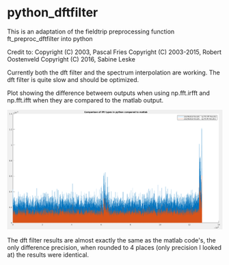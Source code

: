 # python_dftfilter
This is an adaptation of the fieldtrip preprocessing function ft_preproc_dftfilter into python

Credit to:
Copyright (C) 2003, Pascal Fries
Copyright (C) 2003-2015, Robert Oostenveld
Copyright (C) 2016, Sabine Leske

Currently both the dft filter and the spectrum interpolation are working.
The dft filter is quite slow and should be optimized.

Plot showing the difference betweem outputs when using np.fft.irfft and np.fft.ifft when they are compared
to the matlab output.

![plot compare](https://github.com/Lubell/python_dftfilter/blob/master/comparisonofIFFT.png)

The dft filter results are almost exactly the same as the matlab code's, the only difference precision, when rounded to 4 places (only precision I looked at) the results were identical.
